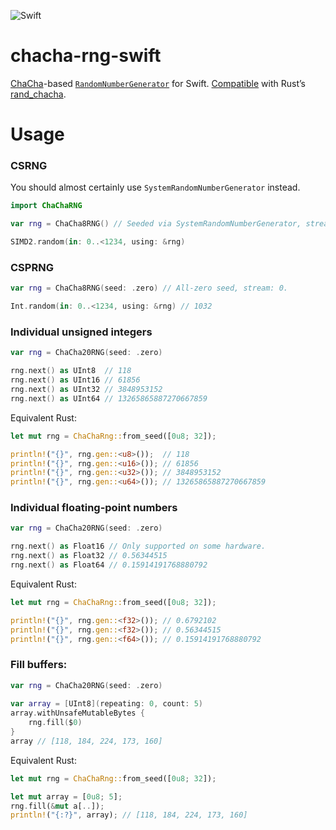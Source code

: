 ![Swift](https://github.com/nixberg/chacha-rng-swift/workflows/Swift/badge.svg)

# chacha-rng-swift

[ChaCha](https://cr.yp.to/chacha.html)-based [`RandomNumberGenerator`](
https://developer.apple.com/documentation/swift/randomnumbergenerator) for Swift. 
[Compatible](https://github.com/nixberg/chacha-rng-compability-rs) with Rust’s [rand_chacha](
https://crates.io/crates/rand_chacha).

# Usage

### CSRNG

You should almost certainly use `SystemRandomNumberGenerator` instead.

```swift
import ChaChaRNG

var rng = ChaCha8RNG() // Seeded via SystemRandomNumberGenerator, stream: 0.

SIMD2.random(in: 0..<1234, using: &rng)
```

### CSPRNG

```swift
var rng = ChaCha8RNG(seed: .zero) // All-zero seed, stream: 0.

Int.random(in: 0..<1234, using: &rng) // 1032
```

### Individual unsigned integers

```swift
var rng = ChaCha20RNG(seed: .zero)

rng.next() as UInt8  // 118
rng.next() as UInt16 // 61856
rng.next() as UInt32 // 3848953152
rng.next() as UInt64 // 13265865887270667859
```

Equivalent Rust:

```rust
let mut rng = ChaChaRng::from_seed([0u8; 32]);

println!("{}", rng.gen::<u8>());  // 118
println!("{}", rng.gen::<u16>()); // 61856
println!("{}", rng.gen::<u32>()); // 3848953152
println!("{}", rng.gen::<u64>()); // 13265865887270667859
```

### Individual floating-point numbers

```swift
var rng = ChaCha20RNG(seed: .zero)

rng.next() as Float16 // Only supported on some hardware.
rng.next() as Float32 // 0.56344515
rng.next() as Float64 // 0.15914191768880792
```

Equivalent Rust:

```rust
let mut rng = ChaChaRng::from_seed([0u8; 32]);

println!("{}", rng.gen::<f32>()); // 0.6792102
println!("{}", rng.gen::<f32>()); // 0.56344515
println!("{}", rng.gen::<f64>()); // 0.15914191768880792
```

### Fill buffers:

```swift
var rng = ChaCha20RNG(seed: .zero)
        
var array = [UInt8](repeating: 0, count: 5)
array.withUnsafeMutableBytes {
    rng.fill($0)
}
array // [118, 184, 224, 173, 160]
```

Equivalent Rust:

```rust
let mut rng = ChaChaRng::from_seed([0u8; 32]);

let mut array = [0u8; 5];
rng.fill(&mut a[..]);
println!("{:?}", array); // [118, 184, 224, 173, 160]
```
